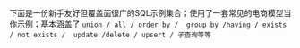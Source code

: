 下面是一份新手友好但覆盖面很广的SQL示例集合；使用了一套常见的电商模型当作示例；基本涵盖了 `union / all / order by /  group by /having / exists / not exists /  update /delete / upsert / 子查询等等`
